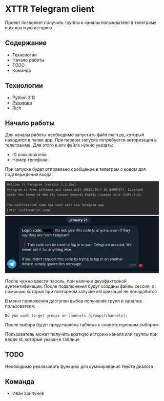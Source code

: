 # XTTR Telegram client

Проект позволяет получить группы и каналы пользователя в телеграме и их краткую историю

## Содержание
- Технологии
- Начало работы
- TODO
- Команда


## Технологии
- Python 3.12
- [Pyrogram](https://docs.pyrogram.org/)
- [Rich](https://rich.readthedocs.io/en/stable/introduction.html)

## Начало работы
Для началы работы необходимо запустить файл main.py, который находится в папке app.
При первом запуске потребуется авторизация в телеграмме.
Для этого в env файле нужно указать:
- ID пользователя
- Номер телефона

При запуске будет отправлено сообщение в телеграм с кодом для подтверждения входа:

![img.png](imgs/img.png)
![img_1.png](imgs/img_1.png)

После нужно ввести пароль, при наличии двухфакторной аунтентификации.
После подключения будут созданы файлы сессии, с помощью которых при повторном запуске авторизация не понадобится

В меню приложения доступен выбор получения групп и каналов пользователя:
```commandline
Do you want to get groups or channels [groups/channels]:
```

После выбора будет представлена таблица с сооветствующим выбором

Пользователь может получить краткую историю канала или группы при вводе id, который указан в таблице

## TODO
Необходимо реализовать функцию для суммирования текста диалога

## Команда
 - Иван хрипунов

